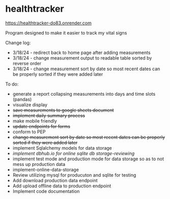 # healthtracker
https://healthtracker-do83.onrender.com


Program designed to make it easier to track my vital signs

Change log:
* 3/18/24 - redirect back to home page after adding measurements
* 3/18/24 - change measurement output to readable table sorted by reverse order
* 3/18/24 - change measurement sort by date so most recent dates can be properly sorted if they were added later

To do:
* generate a report collapsing measurements into days and time slots (pandas)
* visualize display
* ~~save measurements to google sheets document~~
* ~~implement daily summary process~~
* make mobile friendly
* ~~update endpoints for forms~~
* conform to PEP
* ~~change measurement sort by date so most recent dates can be properly sorted if they were added later~~
* implement Sqlalchemy models for data storage
* *implement dbhub.io for online sqlite db storage-reviewing*
* implement test mode and production mode for data storage so as to not mess up production data
* implement-online-data-storage
* Review utilizing mysql for producuton and sqlite for testing
* Add download production data endpoint
* Add upload offline data to production endpoint
* Implement code documentation
